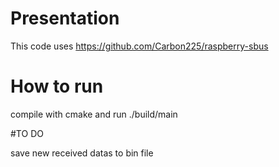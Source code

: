 # Presentation

This code uses https://github.com/Carbon225/raspberry-sbus


# How to run

compile with cmake and run ./build/main


#TO DO

save new received datas to bin file 
